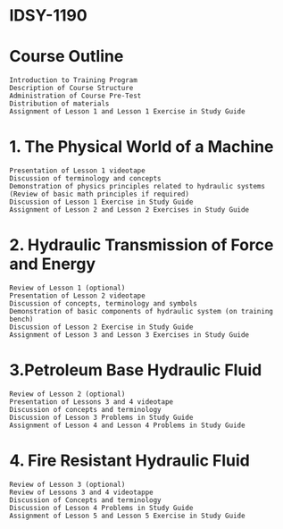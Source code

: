 # IDSY-1190
# Course Outline
    Introduction to Training Program
    Description of Course Structure
    Administration of Course Pre-Test
    Distribution of materials
    Assignment of Lesson 1 and Lesson 1 Exercise in Study Guide
    
# 1. The Physical World of a Machine
    Presentation of Lesson 1 videotape
    Discussion of terminology and concepts
    Demonstration of physics principles related to hydraulic systems
    (Review of basic math principles if required)
    Discussion of Lesson 1 Exercise in Study Guide
    Assignment of Lesson 2 and Lesson 2 Exercises in Study Guide

# 2. Hydraulic Transmission of Force and Energy
    Review of Lesson 1 (optional)
    Presentation of Lesson 2 videotape
    Discussion of concepts, terminology and symbols
    Demonstration of basic components of hydraulic system (on training bench)
    Discussion of Lesson 2 Exercise in Study Guide
    Assignment of Lesson 3 and Lesson 3 Exercises in Study Guide

# 3.Petroleum Base Hydraulic Fluid
    Review of Lesson 2 (optional)
    Presentation of Lessons 3 and 4 videotape
    Discussion of concepts and terminology
    Discussion of Lesson 3 Problems in Study Guide
    Assignment of Lesson 4 and Lesson 4 Problems in Study Guide
# 4. Fire Resistant Hydraulic Fluid
    Review of Lesson 3 (optional)
    Review of Lessons 3 and 4 videotappe
    Discussion of Concepts and terminology
    Discussion of Lesson 4 Problems in Study Guide
    Assignment of Lesson 5 and Lesson 5 Exercise in Study Guide

